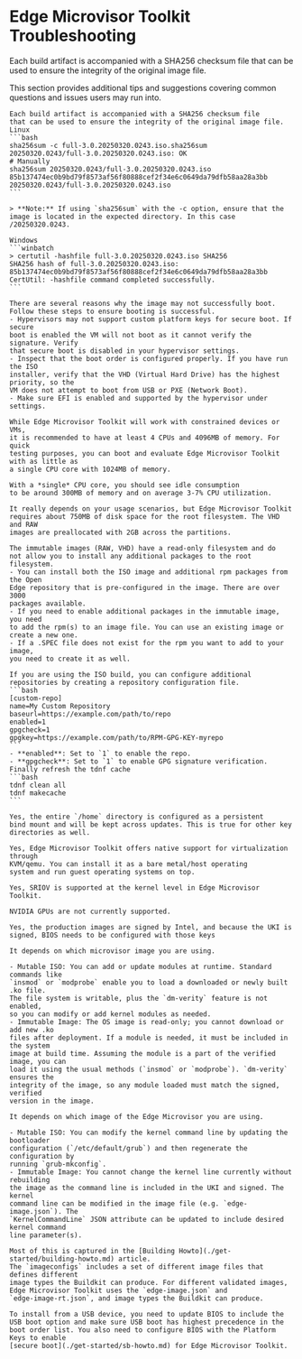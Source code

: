 # Edge Microvisor Toolkit Troubleshooting

Each build artifact is accompanied with a SHA256 checksum file
that can be used to ensure the integrity of the original image file.

This section provides additional tips and suggestions covering common questions
and issues users may run into.


````{dropdown} How do I verify the integrity of a microvisor image?
Each build artifact is accompanied with a SHA256 checksum file
that can be used to ensure the integrity of the original image file.
Linux
```bash
sha256sum -c full-3.0.20250320.0243.iso.sha256sum
20250320.0243/full-3.0.20250320.0243.iso: OK
# Manually
sha256sum 20250320.0243/full-3.0.20250320.0243.iso
85b137474ec0b9bd79f8573af56f80888cef2f34e6c0649da79dfb58aa28a3bb  20250320.0243/full-3.0.20250320.0243.iso
```

> **Note:** If using `sha256sum` with the -c option, ensure that the image is located in the expected directory. In this case /20250320.0243.

Windows
```winbatch
> certutil -hashfile full-3.0.20250320.0243.iso SHA256
SHA256 hash of full-3.0.20250320.0243.iso:
85b137474ec0b9bd79f8573af56f80888cef2f34e6c0649da79dfb58aa28a3bb
CertUtil: -hashfile command completed successfully.
```
````

````{dropdown} Edge Microvisor Toolkit does not boot. I'm trying to run it as a VM.
There are several reasons why the image may not successfully boot.
Follow these steps to ensure booting is successful.
- Hypervisors may not support custom platform keys for secure boot. If secure
boot is enabled the VM will not boot as it cannot verify the signature. Verify
that secure boot is disabled in your hypervisor settings.
- Inspect that the boot order is configured properly. If you have run the ISO
installer, verify that the VHD (Virtual Hard Drive) has the highest priority, so the
VM does not attempt to boot from USB or PXE (Network Boot).
- Make sure EFI is enabled and supported by the hypervisor under settings.
````


````{dropdown} How many CPUs and how much memory should I allocate?
While Edge Microvisor Toolkit will work with constrained devices or VMs,
it is recommended to have at least 4 CPUs and 4096MB of memory. For quick
testing purposes, you can boot and evaluate Edge Microvisor Toolkit with as little as
a single CPU core with 1024MB of memory.
````


````{dropdown} How much CPU and memory does Edge Microvisor Toolkit consume when idle?
With a *single* CPU core, you should see idle consumption
to be around 300MB of memory and on average 3-7% CPU utilization.
````


````{dropdown} How much disk space do I need to allocate for Edge Microvisor Toolkit?
It really depends on your usage scenarios, but Edge Microvisor Toolkit
requires about 750MB of disk space for the root filesystem. The VHD and RAW
images are preallocated with 2GB across the partitions.
````


````{dropdown} How do I install additional rpm packages?
The immutable images (RAW, VHD) have a read-only filesystem and do
not allow you to install any additional packages to the root filesystem.
- You can install both the ISO image and additional rpm packages from the Open
Edge repository that is pre-configured in the image. There are over 3000
packages available.
- If you need to enable additional packages in the immutable image, you need
to add the rpm(s) to an image file. You can use an existing image or create a new one.
- If a .SPEC file does not exist for the rpm you want to add to your image,
you need to create it as well.
````


````{dropdown} I have an rpm that is not available in the Open Edge repository, how do I install it?
If you are using the ISO build, you can configure additional
repositories by creating a repository configuration file.
```bash
[custom-repo]
name=My Custom Repository
baseurl=https://example.com/path/to/repo
enabled=1
gpgcheck=1
gpgkey=https://example.com/path/to/RPM-GPG-KEY-myrepo
```
- **enabled**: Set to `1` to enable the repo.
- **gpgcheck**: Set to `1` to enable GPG signature verification.
Finally refresh the tdnf cache
```bash
tdnf clean all
tdnf makecache
```
````


````{dropdown} Will my home directory be saved if I perform an update of Edge Microvisor Toolkit?
Yes, the entire `/home` directory is configured as a persistent
bind mount and will be kept across updates. This is true for other key
directories as well.
````


````{dropdown} Is virtualization supported in Edge Microvisor Toolkit?
Yes, Edge Microvisor Toolkit offers native support for virtualization through
KVM/qemu. You can install it as a bare metal/host operating
system and run guest operating systems on top.
````


````{dropdown} Is SRIOV supported in Edge Microvisor Toolkit?
Yes, SRIOV is supported at the kernel level in Edge Microvisor Toolkit.
````


````{dropdown} Does Edge Microvisor Toolkit support NVIDIA GPUs?
NVIDIA GPUs are not currently supported.
````


````{dropdown} Are the microvisor images signed?
Yes, the production images are signed by Intel, and because the UKI is
signed, BIOS needs to be configured with those keys
````


````{dropdown} How do I add a Kernel module (.ko) file?
It depends on which microvisor image you are using.

- Mutable ISO: You can add or update modules at runtime. Standard commands like
`insmod` or `modprobe` enable you to load a downloaded or newly built .ko file.
The file system is writable, plus the `dm‑verity` feature is not enabled,
so you can modify or add kernel modules as needed.
- Immutable Image: The OS image is read-only; you cannot download or add new .ko
files after deployment. If a module is needed, it must be included in the system
image at build time. Assuming the module is a part of the verified image, you can
load it using the usual methods (`insmod` or `modprobe`). `dm‑verity` ensures the
integrity of the image, so any module loaded must match the signed, verified
version in the image.
````

````{dropdown} How do I change the kernel command line (e.g. Huge Pages)?
It depends on which image of the Edge Microvisor you are using.

- Mutable ISO: You can modify the kernel command line by updating the bootloader
configuration (`/etc/default/grub`) and then regenerate the configuration by
running `grub-mkconfig`.
- Immutable Image: You cannot change the kernel line currently without rebuilding
the image as the command line is included in the UKI and signed. The kernel
command line can be modified in the image file (e.g. `edge-image.json`). The
`KernelCommandLine` JSON attribute can be updated to include desired kernel command
line parameter(s).
````

````{dropdown} What do the many JSON files in imageconfigs do? Which needs to be modified for the ISO or the immutable OS image?
Most of this is captured in the [Building Howto](./get-started/building-howto.md) article.
The `imageconfigs` includes a set of different image files that defines different
image types the Buildkit can produce. For different validated images, Edge Microvisor Toolkit uses the `edge-image.json` and
`edge-image-rt.json`, and image types the Buildkit can produce.
````

````{dropdown} What changes are needed on the BIOS to support Edge Microvisor Toolkit?
To install from a USB device, you need to update BIOS to include the
USB boot option and make sure USB boot has highest precedence in the
boot order list. You also need to configure BIOS with the Platform Keys to enable
[secure boot](./get-started/sb-howto.md) for Edge Microvisor Toolkit.
````